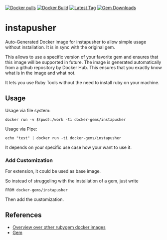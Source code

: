 [![Docker pulls](https://img.shields.io/docker/pulls/rubygem/instapusher.svg)](https://hub.docker.com/r/rubygem/instapusher/)
[![Docker Build](https://img.shields.io/docker/automated/rubygem/instapusher.svg)](https://hub.docker.com/r/rubygem/instapusher/)
[![Latest Tag](https://img.shields.io/github/tag/docker-rubygem/instapusher.svg)](https://hub.docker.com/r/rubygem/instapusher/)
[![Gem Downloads](https://img.shields.io/gem/dt/instapusher.svg)](https://rubygems.org/gems/instapusher/)
# instapusher

Auto-Generated Docker image for instapusher to allow simple usage without installation.
It is in sync with the original gem.

This allows to use a specific version of your favorite gem and ensures that this image will be supported in future.
The image is generated automatically from a github repository by Docker Hub.
This ensures that you exactly know what is in the image and what not.

It lets you use Ruby Tools without the need to install ruby on your machine.

## Usage

Usage via file system:

`docker run -v $(pwd):/work -ti docker-gems/instapusher`

Usage via Pipe:

`echo "test" | docker run -ti docker-gems/instapusher`

It depends on your specific use case how your want to use it.

### Add Customization

For extension, it could be used as base image.

So instead of struggeling with the installation of a gem, just write

`FROM docker-gems/instapusher`

Then add the customization.

## References

 - [Overview over other rubygem docker images](https://github.com/thinkbot/docker-rubygem)
 - [Gem](https://rubygems.org/gems/instapusher/)

